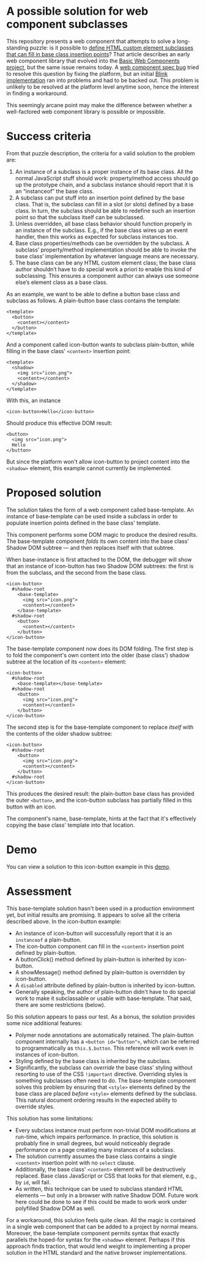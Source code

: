 # A possible solution for web component subclasses

This repository presents a web component that attempts to solve a long-standing puzzle: is it possible to [define HTML custom element subclasses that can fill in base class insertion points](http://blog.quickui.org/2013/06/11/puzzle-define-html-custom-element-subclasses-that-can-fill-in-base-class-insertion-points/)? That article describes an early web component library that evolved into the [Basic Web Components project](https://github.com/basic-web-components/components-dev/wiki), but the same issue remains today. A [web component spec bug](https://www.w3.org/Bugs/Public/show_bug.cgi?id=22344) tried to resolve this question by fixing the platform, but an initial [Blink implementation](https://code.google.com/p/chromium/issues/detail?id=263701) ran into problems and had to be backed out. This problem is unlikely to be resolved at the platform level anytime soon, hence the interest in finding a workaround.

This seemingly arcane point may make the difference between whether a well-factored web component library is possible or impossible.

# Success criteria

From that puzzle description, the criteria for a valid solution to the problem are:

1. An instance of a subclass is a proper instance of its base class. All the normal JavaScript stuff should work: property/method access should go up the prototype chain, and a subclass instance should report that it is an “instanceof” the base class.
2. A subclass can put stuff into an insertion point defined by the base class. That is, the subclass can fill in a slot (or slots) defined by a base class. In turn, the subclass should be able to redefine such an insertion point so that the subclass itself can be subclassed.
3. Unless overridden, all base class behavior should function properly in an instance of the subclass. E.g., if the base class wires up an event handler, then this works as expected for subclass instances too.
4. Base class properties/methods can be overridden by the subclass. A subclass’ property/method implementation should be able to invoke the base class’ implementation by whatever language means are necessary.
5. The base class can be any HTML custom element class; the base class author shouldn’t have to do special work a priori to enable this kind of subclassing. This ensures a component author can always use someone else’s element class as a base class.

As an example, we want to be able to define a button base class and subclass as follows. A plain-button base class contains the template:

    <template>
      <button>
        <content></content>
      </button>
    </template>

And a component called icon-button wants to subclass plain-button, while filling in the base class' `<content>` insertion point:

    <template>
      <shadow>
        <img src="icon.png">
        <content></content>
      </shadow>
    </template>

With this, an instance

    <icon-button>Hello</icon-button>

Should produce this effective DOM result:

    <button>
      <img src="icon.png">
      Hello
    </button>

But since the platform won't allow icon-button to project content into the `<shadow>` element, this example cannot currently be implemented.

# Proposed solution

The solution takes the form of a web component called base-template. An instance of base-template can be used inside a subclass in order to populate insertion points defined in the base class' template.

This component performs some DOM magic to produce the desired results. The base-template component *folds* its own content into the base class' Shadow DOM subtree — and then replaces itself with that subtree.

When base-instance is first attached to the DOM, the debugger will show that an instance of icon-button has two Shadow DOM subtrees: the first is from the subclass, and the second from the base class.

    <icon-button>
      #shadow-root
        <base-template>
          <img src="icon.png">
          <content></content>
        </base-template>
      #shadow-root
        <button>
          <content></content>
        </button>
    </icon-button>

The base-template component now does its DOM folding. The first step is to fold the component's own content into the older (base class') shadow subtree at the location of its `<content>` element:

    <icon-button>
      #shadow-root
        <base-template></base-template>
      #shadow-root
        <button>
          <img src="icon.png">
          <content></content>
        </button>
    </icon-button>

The second step is for the base-template component to replace *itself* with the contents of the older shadow subtree:

    <icon-button>
      #shadow-root
        <button>
          <img src="icon.png">
          <content></content>
        </button>
      #shadow-root
    </icon-button>

This produces the desired result: the plain-button base class has provided the outer `<button>`, and the icon-button subclass has partially filled in this button with an icon.

The component's name, base-template, hints at the fact that it's effectively copying the base class' template into that location.

# Demo

You can view a solution to this icon-button example in this
[demo](http://JanMiksovsky.github.io/base-template).

# Assessment

This base-template solution hasn't been used in a production environment yet, but initial results are promising. It appears to solve all the criteria described above. In the icon-button example:

* An instance of icon-button will successfully report that it is an `instanceof` a plain-button.
* The icon-button component can fill in the `<content>` insertion point defined by plain-button.
* A buttonClick() method defined by plain-button is inherited by icon-button.
* A showMessage() method defined by plain-button is overridden by icon-button.
* A `disabled` attribute defined by plain-button is inherited by icon-button.
* Generally speaking, the author of plain-button didn't have to do special work to make it subclassable or usable with base-template. That said, there are some restrictions (below).

So this solution appears to pass our test. As a bonus, the solution provides some nice additional features:

* Polymer node annotations are automatically retained. The plain-button component internally has a `<button id="button">`, which can be referred to programmatically as `this.$.button`. This reference will work even in instances of icon-button.
* Styling defined by the base class is inherited by the subclass.
* Significantly, the subclass can *override* the base class' styling without resorting to use of the CSS `!important` directive. Overriding styles is something subclasses often need to do. The base-template component solves this problem by ensuring that `<style>` elements defined by the base class are placed *before* `<style>` elements defined by the subclass. This natural document ordering results in the expected ability to override styles.

This solution has some limitations:
* Every subclass instance must perform non-trivial DOM modifications at run-time, which impairs performance. In practice, this solution is probably fine in small degrees, but would noticeably degrade performance on a page creating many instances of a subclass.
* The solution currently assumes the base class contains a single `<content>` insertion point with no `select` clause.
* Additionally, the base class' `<content>` element will be destructively replaced. Base class JavaScript or CSS that looks for that element, e.g., by `id`, will fail.
* As written, this technique can be used to subclass standard HTML elements —
but only in a browser with native Shadow DOM. Future work here could be done to
see if this could be made to work work under polyfilled Shadow DOM as well.

For a workaround, this solution feels quite clean. All the magic is contained in a single web component that can be added to a project by normal means. Moreover, the base-template component permits syntax that exactly parallels the hoped-for syntax for the `<shadow>` element. Perhaps if this approach finds traction, that would lend weight to implementing a proper solution in the HTML standard and the native browser implementations.
